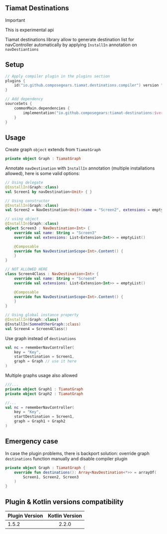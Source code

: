 Tiamat Destinations
-------------------

> [!IMPORTANT]
> This is experimental api

Tiamat destinations library allow to generate destination list for navController automatically
by applying `InstallIn` annotation on `navDestiantions`

## Setup

```kotlin
// Apply compiler plugin in the plugins section
plugins {
    id("io.github.composegears.tiamat.destinations.compiler") version "$version"
}

```

```kotlin
// Add dependency
sourceSets {
    commonMain.dependencies {
        implementation("io.github.composegears:tiamat-destinations:$version")
    }
}

```

## Usage

Create graph `object` extends from `TiamatGraph`

```kotlin
private object Graph : TiamatGraph
```

Annotate `navDestination` with `InstallIn` annotation (multiple installations allowed), here is some valid options:

```kotlin
// Using delegate
@InstallIn(Graph::class)
val Screen1 by navDestination<Unit> { }

// Using constructor
@InstallIn(Graph::class)
val Screen2 = NavDestination<Unit>(name = "Screen2", extensions = emptyList()) {}

// using object
@InstallIn(Graph::class)
object Screen3 : NavDestination<Int> {
    override val name: String = "Screen3"
    override val extensions: List<Extension<Int>> = emptyList()

    @Composable
    override fun NavDestinationScope<Int>.Content() {
    }
}

// NOT ALLOWED HERE
class Screen4Class : NavDestination<Int> {
    override val name: String = "Screen4"
    override val extensions: List<Extension<Int>> = emptyList()

    @Composable
    override fun NavDestinationScope<Int>.Content() {
    }
}

// Using global instance property
@InstallIn(Graph::class)
@InstallIn(SomneOtherGraph::class)
val Screen4 = Screen4Class()
```

Use graph instead of `destinations`

```kotlin
val nc = rememberNavController(
    key = "Key",
    startDestination = Screen1,
    graph = Graph // use it here
)
```

Multiple graphs usage also allowed

```kotlin
///...
private object Graph1 : TiamatGraph
private object Graph2 : TiamatGraph

//...
val nc = rememberNavController(
    key = "Key",
    startDestination = Screen1,
    graph = Graph1 + Graph2
)
```

## Emergency case

In case the plugin problems, there is backport solution: override graph `destinations` function manually and disable
compiler plugin

```kotlin
private object Graph : TiamatGraph {
    override fun destinations(): Array<NavDestination<*>> = arrayOf(
        Screen1, Screen2, Screen3
    )
}
```

## Plugin & Kotlin versions compatibility

| Plugin Version | Kotlin Version |
|----------------|:--------------:|
| 1.5.2          |     2.2.0      |
